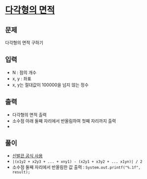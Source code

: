 # [다각형의 면적](https://www.acmicpc.net/problem/2166)
## 문제
다각형의 면적 구하기

## 입력
- N : 점의 개수
- x, y : 좌표
- x, y는 절대값이 100000을 넘지 않는 정수

## 출력
- 다각형의 면적 출력
- 소수점 아래 둘째 자리에서 반올림하여 첫째 자리까지 출력
- 
## 풀이
- [신발끈 공식 사용](https://namu.wiki/w/%EC%8B%A0%EB%B0%9C%EB%81%88%20%EA%B3%B5%EC%8B%9D)
- `|(x1y2 + x2y3 + ... + xny1) - (x2y1 + x3y2 + ... x1yn)| / 2`
- 소수점 둘째 자리에서 반올림한 값 출력 : `System.out.printf("%.1f", result);`